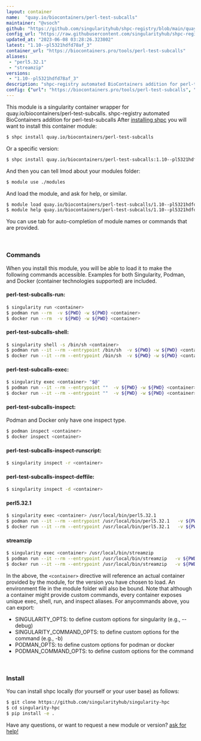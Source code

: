 ```yaml
---
layout: container
name:  "quay.io/biocontainers/perl-test-subcalls"
maintainer: "@vsoch"
github: "https://github.com/singularityhub/shpc-registry/blob/main/quay.io/biocontainers/perl-test-subcalls/container.yaml"
config_url: "https://raw.githubusercontent.com/singularityhub/shpc-registry/main/quay.io/biocontainers/perl-test-subcalls/container.yaml"
updated_at: "2023-06-08 03:28:26.323802"
latest: "1.10--pl5321hdfd78af_3"
container_url: "https://biocontainers.pro/tools/perl-test-subcalls"
aliases:
 - "perl5.32.1"
 - "streamzip"
versions:
 - "1.10--pl5321hdfd78af_3"
description: "shpc-registry automated BioContainers addition for perl-test-subcalls"
config: {"url": "https://biocontainers.pro/tools/perl-test-subcalls", "maintainer": "@vsoch", "description": "shpc-registry automated BioContainers addition for perl-test-subcalls", "latest": {"1.10--pl5321hdfd78af_3": "sha256:f833b50075a6ea8415fae33651ed02fde9d5b5cea639e8d85c7ef2dde19046dd"}, "tags": {"1.10--pl5321hdfd78af_3": "sha256:f833b50075a6ea8415fae33651ed02fde9d5b5cea639e8d85c7ef2dde19046dd"}, "docker": "quay.io/biocontainers/perl-test-subcalls", "aliases": {"perl5.32.1": "/usr/local/bin/perl5.32.1", "streamzip": "/usr/local/bin/streamzip"}}
---
```


This module is a singularity container wrapper for quay.io/biocontainers/perl-test-subcalls.
shpc-registry automated BioContainers addition for perl-test-subcalls
After [installing shpc](#install) you will want to install this container module:


```bash
$ shpc install quay.io/biocontainers/perl-test-subcalls
```

Or a specific version:

```bash
$ shpc install quay.io/biocontainers/perl-test-subcalls:1.10--pl5321hdfd78af_3
```

And then you can tell lmod about your modules folder:

```bash
$ module use ./modules
```

And load the module, and ask for help, or similar.

```bash
$ module load quay.io/biocontainers/perl-test-subcalls/1.10--pl5321hdfd78af_3
$ module help quay.io/biocontainers/perl-test-subcalls/1.10--pl5321hdfd78af_3
```

You can use tab for auto-completion of module names or commands that are provided.

<br>

### Commands

When you install this module, you will be able to load it to make the following commands accessible.
Examples for both Singularity, Podman, and Docker (container technologies supported) are included.

#### perl-test-subcalls-run:

```bash
$ singularity run <container>
$ podman run --rm  -v ${PWD} -w ${PWD} <container>
$ docker run --rm  -v ${PWD} -w ${PWD} <container>
```

#### perl-test-subcalls-shell:

```bash
$ singularity shell -s /bin/sh <container>
$ podman run --it --rm --entrypoint /bin/sh  -v ${PWD} -w ${PWD} <container>
$ docker run --it --rm --entrypoint /bin/sh  -v ${PWD} -w ${PWD} <container>
```

#### perl-test-subcalls-exec:

```bash
$ singularity exec <container> "$@"
$ podman run --it --rm --entrypoint ""  -v ${PWD} -w ${PWD} <container> "$@"
$ docker run --it --rm --entrypoint ""  -v ${PWD} -w ${PWD} <container> "$@"
```

#### perl-test-subcalls-inspect:

Podman and Docker only have one inspect type.

```bash
$ podman inspect <container>
$ docker inspect <container>
```

#### perl-test-subcalls-inspect-runscript:

```bash
$ singularity inspect -r <container>
```

#### perl-test-subcalls-inspect-deffile:

```bash
$ singularity inspect -d <container>
```


#### perl5.32.1

```bash
$ singularity exec <container> /usr/local/bin/perl5.32.1
$ podman run --it --rm --entrypoint /usr/local/bin/perl5.32.1   -v ${PWD} -w ${PWD} <container> -c " $@"
$ docker run --it --rm --entrypoint /usr/local/bin/perl5.32.1   -v ${PWD} -w ${PWD} <container> -c " $@"
```


#### streamzip

```bash
$ singularity exec <container> /usr/local/bin/streamzip
$ podman run --it --rm --entrypoint /usr/local/bin/streamzip   -v ${PWD} -w ${PWD} <container> -c " $@"
$ docker run --it --rm --entrypoint /usr/local/bin/streamzip   -v ${PWD} -w ${PWD} <container> -c " $@"
```



In the above, the `<container>` directive will reference an actual container provided
by the module, for the version you have chosen to load. An environment file in the
module folder will also be bound. Note that although a container
might provide custom commands, every container exposes unique exec, shell, run, and
inspect aliases. For anycommands above, you can export:

 - SINGULARITY_OPTS: to define custom options for singularity (e.g., --debug)
 - SINGULARITY_COMMAND_OPTS: to define custom options for the command (e.g., -b)
 - PODMAN_OPTS: to define custom options for podman or docker
 - PODMAN_COMMAND_OPTS: to define custom options for the command

<br>

### Install

You can install shpc locally (for yourself or your user base) as follows:

```bash
$ git clone https://github.com/singularityhub/singularity-hpc
$ cd singularity-hpc
$ pip install -e .
```

Have any questions, or want to request a new module or version? [ask for help!](https://github.com/singularityhub/singularity-hpc/issues)